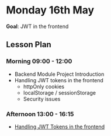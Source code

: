 # Monday 16th May

**Goal**: JWT in the frontend

## Lesson Plan

### Morning 09:00 - 12:00

+ Backend Module Project Introduction
+ Handling JWT tokens in the frontend
  + httpOnly cookies
  + localStorage / sessionStorage
  + Security issues

### Afternoon 13:00 - 16:15

+ [Handling JWT Tokens in the frontend](https://github.com/FrancoSpeziali/security-jwt-httpOnly)
